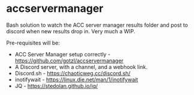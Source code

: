 # accservermanager
Bash solution to watch the ACC server manager results folder and post to discord when new results drop in. Very much a WIP.

Pre-requisites will be:

* ACC Server Manager setup correctly - https://github.com/gotzl/accservermanager
* A Discord server, with a channel, and a webhook link.
* Discord.sh - https://chaoticweg.cc/discord.sh/
* inotifywait - https://linux.die.net/man/1/inotifywait
* JQ - https://stedolan.github.io/jq/
